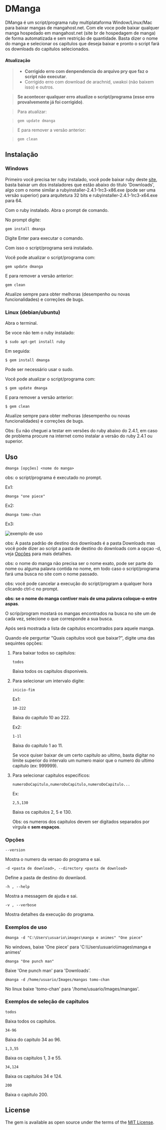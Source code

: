 # DManga

DManga é um script/programa ruby multiplataforma Window/Linux/Mac 
para baixar mangas de mangahost.net. Com ele voce pode baixar 
qualquer manga hospedado em mangahost.net (site br de hospedagem de
manga) de forma automatizada e sem restrição de quantidade. Basta 
dizer o nome do manga e selecionar os capitulos que deseja baixar 
e pronto o script fará os downloads do capitulos selecionados.

#### Atualização 

> - **Corrigido erro com denpendencia do arquivo pry que faz o script não executar**.
> - Corrigido erro com download de arachnid, uwakoi (não baixem isso) e outros.

> **Se acontecer qualquer erro atualize o script/programa (esse erro provalvemente já foi corrigido)**.  

> Para atualizar:  

> `gem update dmanga`

> E para remover a versão anterior:

> `gem clean`

## Instalação

### Windows
Primeiro você precisa ter ruby instalado, você pode baixar ruby 
deste [site](https://github.com/oneclick/rubyinstaller2/releases), 
basta baixar um dos instaladores que estão abaixo do titulo 'Downloads', 
algo com o nome similar a rubyinstaller-2.4.1-1rc3-x86.exe (pode ser uma 
versão superior) para arquitetura 32 bits e rubyinstaller-2.4.1-1rc3-x64.exe para 64.

Com o ruby instalado. Abra o prompt de comando.

No prompt digite:

`gem install dmanga`

Digite Enter para executar o comando.

Com isso o script/programa será instalado.

Você pode atualizar o script/programa com:

`gem update dmanga`

E para remover a versão anterior:

`gem clean`

Atualize sempre para obter melhoras (desempenho ou novas funcionalidades) e correções de bugs.

### Linux (debian/ubuntu)
Abra o terminal.

Se voce não tem o ruby instalado:

`$ sudo apt-get install ruby`

Em seguida:

`$ gem install dmanga`

Pode ser necessário usar o sudo.

Você pode atualizar o script/programa com:

`$ gem update dmanga`

E para remover a versão anterior:

`$ gem clean`

Atualize sempre para obter melhoras (desempenho ou novas funcionalidades) e correções de bugs.

Obs: Eu não cheguei a testar em versões do ruby abaixo do 2.4.1,
em caso de problema procure na internet como instalar a versão do
ruby 2.4.1 ou superior.

## Uso

`dmanga [opções] <nome do manga>`

obs: o script/programa é executado no prompt.

Ex1:

`dmanga "one piece"`

Ex2:

`dmanga tomo-chan`

Ex3:
<!--![exemplo de uso](https://github.com/david-endrew/somethings/blob/master/uso_exemplo.gif)-->
![exemplo de uso](https://github.com/dkeas/somethings/blob/master/uso_exemplo.gif)

obs: A pasta padrão de destino dos downloads é a pasta Downloads mas 
você pode dizer ao script a pasta de destino do downloads com a 
opçao -d, veja [Opções](#opções) para mais detalhes.

obs: o nome do manga não precisa ser o nome exato, pode ser parte do
nome ou alguma palavra contida no nome, em todo caso o script/programa
fará uma busca no site com o nome passado.

obs: você pode cancelar a execução do script/program a qualquer hora
clicando ctrl-c no prompt.

**obs: se o nome do manga contiver mais de uma palavra coloque-o 
entre aspas**.

O scrip/program mostará os mangas encontrados na busca no site 
um de cada vez, selecione o que corresponde a sua busca.

Após será mostrada a lista de capitulos encontrados para aquele manga.

Quando ele perguntar "Quais capitulos você que baixar?", digite
uma das sequintes opções:

1. Para baixar todos so capitulos:

    `todos`

    Baixa todos os capitulos disponiveis.

2. Para selecionar um intervalo digite:

    `inicio-fim`

    Ex1:

    `10-222`

    Baixa do capitulo 10 ao 222.

    Ex2:

    `1-1l`

    Baixa do capitulo 1 ao 11.

    Se voce quiser baixar de um certo capitulo ao ultimo, basta digitar
    no limite superior do intervalo um numero maior que o numero do
    ultimo capitulo (ex: 999999).

3. Para selecionar capitulos especificos:

    `numeroDoCapitulo,numeroDoCapitulo,numeroDoCapitulo...`

    Ex:

    `2,5,130`

    Baixa os capitulos 2, 5 e 130.

    Obs: os numeros dos capitulos devem ser digitados separados por
    virgula e **sem espaços**.

### Opções

`--version`

Mostra o numero da versao do programa e sai.

`-d <pasta de download>, --directory <pasta de download>`

Define a pasta de destino do downlaod.

`-h , --help`

Mostra a messagem de ajuda e sai.

`-v , --verbose`

Mostra detalhes da execução do programa.

### Exemplos de uso

`dmanga -d "C:\Users\usuario\images\manga e animes" "One piece"`

No windows, baixe 'One piece' para 'C:\Users\usuario\images\manga e animes'

`dmanga "One punch man"`

Baixe 'One punch man' para 'Downloads'. 

`dmanga -d /home/usuario/Images/mangas tomo-chan`

No linux baixe 'tomo-chan' para '/home/usuario/Images/mangas'. 

### Exemplos de seleção de capitulos

`todos`

Baixa todos os capitulos.

`34-96`

Baixa do capitulo 34 ao 96.

`1,3,55`

Baixa os capitulos 1, 3 e 55.

`34,124`

Baixa os capitulos 34 e 124.

`200`

Baixa o capitulo 200.

## License

The gem is available as open source under the terms of the [MIT License](http://opensource.org/licenses/MIT).
